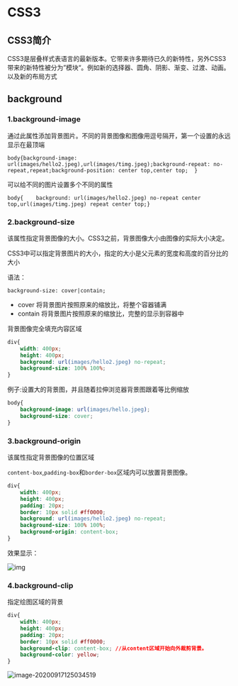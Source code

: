 # CSS3

## CSS3简介

CSS3是层叠样式表语言的最新版本。它带来许多期待已久的新特性，另外CSS3带来的新特性被分为”模块“。例如新的选择器、圆角、阴影、渐变、过渡、动画。以及新的布局方式

## background

### 1.background-image

通过此属性添加背景图片。不同的背景图像和图像用逗号隔开，第一个设置的永远显示在最顶端

```
body{background-image: url(images/hello2.jpeg),url(images/timg.jpeg);background-repeat: no-repeat,repeat;background-position: center top,center top;  }
```

可以给不同的图片设置多个不同的属性

```
body{    background: url(images/hello2.jpeg) no-repeat center top,url(images/timg.jpeg) repeat center top;}
```

### 2.background-size

该属性指定背景图像的大小。CSS3之前，背景图像大小由图像的实际大小决定。

CSS3中可以指定背景图片的大小，指定的大小是父元素的宽度和高度的百分比的大小

语法：

```
background-size: cover|contain;
```

- cover 将背景图片按照原来的缩放比，将整个容器铺满
- contain 将背景图片按照原来的缩放比，完整的显示到容器中

背景图像完全填充内容区域

```CSS
div{    
    width: 400px;  
    height: 400px;   
    background: url(images/hello2.jpeg) no-repeat;  
    background-size: 100% 100%;
}
```

例子:设置大的背景图，并且随着拉伸浏览器背景图跟着等比例缩放

```CSS
body{   
    background-image: url(images/hello.jpeg);   
    background-size: cover;
}
```

### 3.background-origin

该属性指定背景图像的位置区域

`content-box`,`padding-box`和`border-box`区域内可以放置背景图像。

```css
div{   
    width: 400px;  
    height: 400px;   
    padding: 20px;    
    border: 10px solid #ff0000; 
    background: url(images/hello2.jpeg) no-repeat; 
    background-size: 100% 100%;   
    background-origin: content-box;
}
```

效果显示：

![img](D:/czw-project/learningblog/docs/.vuepress/public/assets/img/image-20190705113633636.png)

### 4.background-clip

指定绘图区域的背景

```css
div{
    width: 400px;
    height: 400px;
    padding: 20px;
    border: 10px solid #ff0000;
    background-clip: content-box; //从content区域开始向外裁剪背景。 
    background-color: yellow;
}
```

![image-20200917125034519](D:/czw-project/learningblog/docs/.vuepress/public/assets/img/image-20200917125034519.png)
